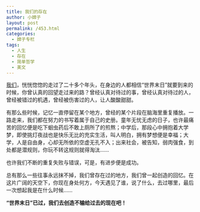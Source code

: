 ```yaml
---
title: 我们的存在
author: 小嫦子
layout: post
permalink: /453.html
categories:
  - 嫦子专栏
tags:
  - 人生
  - 存在
  - 简单哲学
  - 美文
---
```

<a href="/category/us" target="_blank">我们</a>，恍恍惚惚的走过了二十多个年头，在身边的人都相信“世界末日”就要到来的时候，你曾认真的回望走过来的路？曾经认真对待过的事，曾经认真对待过的人，曾经被错过的机遇，曾经被伤害过的人，让人酸酸甜甜。

有那么些时候，记忆一直停留在某个地方，曾经的某个片段在脑海里重复播放。一路走来，我们都在努力的书写着属于自己的史册。童年无忧无虑的日子，也许最痛苦的回忆便是吃下蛔虫药后不敢上厕所了的煎熬；中学后，那段心中拥抱着大学梦，即使挑灯夜战也是快乐无比的充实生活，叫人明白，拥有梦想便是幸福；大学，人是自由身，心却无所依的空虚无孔不入；出来社会，被告知，弱肉强食，到处都是潜规则，你玩不转这规则就得淘汰……  


  
也许我们不断的重复失败与错误，可是，有进步便是成功。

总有那么一些往事永远抹不掉，我们曾存在过的地方，我们曾一起创造的回忆。在这片广阔的天空下，你现在身处何方，今天遇见了谁，说了什么，去过哪里，最后一次想起我是在什么时候……

**“世界末日”已过，我们去创造不输给过去的现在吧！**